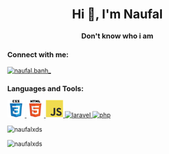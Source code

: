 <h1 align="center">Hi 👋, I'm Naufal</h1>
<h3 align="center">Don't know who i am</h3>

<h3 align="left">Connect with me:</h3>
<p align="left">
<a href="https://instagram.com/naufal.banh_" target="blank"><img align="center" src="https://raw.githubusercontent.com/rahuldkjain/github-profile-readme-generator/master/src/images/icons/Social/instagram.svg" alt="naufal.banh_" height="30" width="40" /></a>
</p>

<h3 align="left">Languages and Tools:</h3>
<p align="left"> </a> <a href="https://www.w3schools.com/css/" target="_blank" rel="noreferrer"> <img src="https://raw.githubusercontent.com/devicons/devicon/master/icons/css3/css3-original-wordmark.svg" alt="css3" width="40" height="40"/> </a> <a href="https://www.w3.org/html/" target="_blank" rel="noreferrer"> <img src="https://raw.githubusercontent.com/devicons/devicon/master/icons/html5/html5-original-wordmark.svg" alt="html5" width="40" height="40"/> </a> <a href="https://developer.mozilla.org/en-US/docs/Web/JavaScript" target="_blank" rel="noreferrer"> <img src="https://raw.githubusercontent.com/devicons/devicon/master/icons/javascript/javascript-original.svg" alt="javascript" width="40" height="40"/> </a> <a href="https://laravel.com/" target="_blank" rel="noreferrer"> <img src="[https://raw.githubusercontent.com/devicons/devicon/master/icons/laravel/laravel-plain-wordmark.svg](https://laravel.com/)" alt="laravel" width="40" height="40"/> </a> <a href="https://www.php.net" target="_blank" rel="noreferrer"> <img src="https://en.wikipedia.org/wiki/C++#/media/File:ISO_C++_Logo.svg" alt="php" width="40" height="40"/> </a> </p>

<p><img align="center" src="https://github-readme-stats.vercel.app/api/top-langs?username=naufalxds&show_icons=true&locale=en&layout=compact" alt="naufalxds" /></p>

<p><img align="center" src="https://github-readme-streak-stats.herokuapp.com/?user=naufalxds&" alt="naufalxds" /></p>
